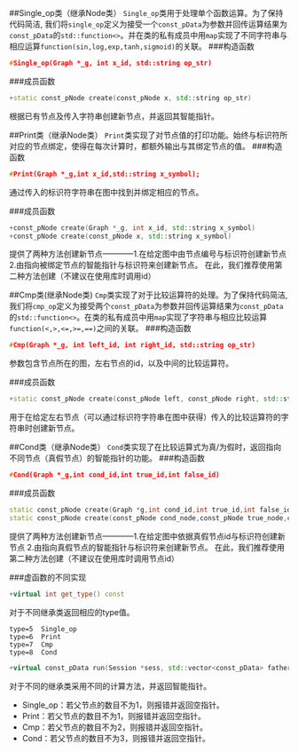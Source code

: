 ##Single_op类（继承Node类）
```Single_op```类用于处理单个函数运算。为了保持代码简洁, 我们将```single_op```定义为接受一个```const_pData```为参数并回传运算结果为```const_pData```的```std::function<>```。并在类的私有成员中用```map```实现了不同字符串与相应运算```function(sin,log,exp,tanh,sigmoid)```的关联。
###构造函数
```cpp
#Single_op(Graph *_g, int x_id, std::string op_str)
```  

###成员函数
```cpp
+static const_pNode create(const_pNode x, std::string op_str)
```  
根据已有节点及传入字符串创建新节点，并返回其智能指针。

##Print类（继承Node类）
```Print```类实现了对节点值的打印功能。始终与标识符所对应的节点绑定，使得在每次计算时，都额外输出与其绑定节点的值。
###构造函数
```cpp
#Print(Graph *_g,int x_id,std::string x_symbol);
```  
通过传入的标识符字符串在图中找到并绑定相应的节点。

###成员函数
```cpp
+const_pNode create(Graph *_g, int x_id, std::string x_symbol)
+const_pNode create(const_pNode x, std::string x_symbol)
```  
提供了两种方法创建新节点————1.在给定图中由节点编号与标识符创建新节点 2.由指向被绑定节点的智能指针与标识符来创建新节点。
在此，我们推荐使用第二种方法创建（不建议在使用库时调用id）

##Cmp类(继承Node类)
```Cmp```类实现了对于比较运算符的处理。为了保持代码简洁, 我们将```cmp_op```定义为接受两个```const_pData```为参数并回传运算结果为```const_pData```的```std::function<>```。在类的私有成员中用```map```实现了字符串与相应比较运算```function(<,>,<=,>=,==)```之间的关联。
###构造函数
```cpp
#Cmp(Graph *_g, int left_id, int right_id, std::string op_str)
```  
参数包含节点所在的图，左右节点的id，以及中间的比较运算符。

###成员函数
```cpp
+static const_pNode create(const_pNode left, const_pNode right, std::string op_str)
```  
用于在给定左右节点（可以通过标识符字符串在图中获得）传入的比较运算符的字符串时创建新节点。

##Cond类（继承Node类）
```Cond```类实现了在比较运算式为真/为假时，返回指向不同节点（真假节点）的智能指针的功能。
###构造函数
```cpp
#Cond(Graph *_g,int cond_id,int true_id,int false_id)
```  

###成员函数
```cpp
static const_pNode create(Graph *g,int cond_id,int true_id,int false_id)
static const_pNode create(const_pNode cond_node,const_pNode true_node,const_pNode false_node)
```  
提供了两种方法创建新节点————1.在给定图中依据真假节点id与标识符创建新节点 2.由指向真假节点的智能指针与标识符来创建新节点。
在此，我们推荐使用第二种方法创建（不建议在使用库时调用节点id）


###虚函数的不同实现
```cpp
+virtual int get_type() const
```  
对于不同继承类返回相应的type值。
```
type=5  Single_op
type=6  Print
type=7  Cmp
type=8  Cond
```

```cpp
+virtual const_pData run(Session *sess, std::vector<const_pData> father_value) const
```  
对于不同的继承类采用不同的计算方法，并返回智能指针。

+ Single_op：若父节点的数目不为1，则报错并返回空指针。
+ Print：若父节点的数目不为1，则报错并返回空指针。
+ Cmp：若父节点的数目不为2，则报错并返回空指针。
+ Cond：若父节点的数目不为3，则报错并返回空指针。
